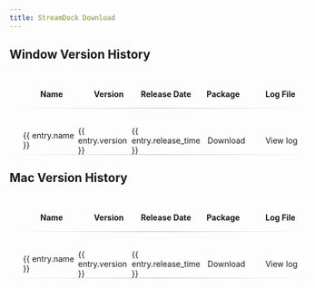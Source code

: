 ```yaml
---
title: StreamDock Download
---
```


## **Window Version History**

<div class="version-info">
    <ul class='ul'>
        <li class='li'><strong>Name</strong></li>
        <li class='li'><strong>Version</strong></li>
        <li class='li'><strong>Release Date</strong></li>
        <li class='li'><strong>Package</strong></li>
        <li class='li'><strong>Log File</strong></li>
    </ul>
</div>

<div v-for="entry in windowList" :key="entry.version" class='version-info'>
    <ul class='ul'>
        <li class='li'>{{ entry.name }}</li>
        <li class='li'>{{ entry.version }}</li>
        <li class='li'>{{ entry.release_time }}</li>
        <li class='li'><a v-if="entry.download" :href="entry.download">Download</a></li>
        <li class='li'><a v-if="entry.download" :href="entry.download_log">View log</a></li>
    </ul>
</div>

####
####

## **Mac Version History**

<div class="version-info">
    <ul class='ul'>
        <li class='li'><strong>Name</strong></li>
        <li class='li'><strong>Version</strong></li>
        <li class='li'><strong>Release Date</strong></li>
        <li class='li'><strong>Package</strong></li>
        <li class='li'><strong>Log File</strong></li>
    </ul>
</div>

<div v-for="entry in macList" :key="entry.version" class='version-info'>
    <ul class='ul'>
        <li class='li'>{{ entry.name }}</li>
        <li class='li'>{{ entry.version }}</li>
        <li class='li'>{{ entry.release_time }}</li>
        <li class='li'><a v-if="entry.download" :href="entry.download">Download</a></li>
        <li class='li'><a v-if="entry.download" :href="entry.download_log">View log</a></li>
    </ul>
</div>

<script setup>
import axios from 'axios';
import {ref,onBeforeMount} from 'vue'

onBeforeMount(async ()=>{
    await fetchFirmware();
})

async function fetchFirmware() {
  try {
    const res = await axios.get('https://cdn1.key123.vip/StreamDock/log/softwareVersionList.json'); 
    if(res.data){
        windowList.value = res.data.StreamDockWinList
        macList.value = res.data.StreamDockMacList
    }
  } catch (err) {
    console.error(' 请求失败:', err);
  }
}

const windowList = ref([
    
])

const macList = ref([
 
])

const download = () => {
  window.open("https://cdn1.key123.vip/Craft/historicalVersion/MiraBox_Craft-HistoryDownloader.exe");  // 替换为实际文件URL 
};
</script>



<style scoped>
  .version-box{
    width:100%;
    height:auto;
    border-radius:12px;
  }
  .version-info{
    width:100%;
    height:50px;
    border-radius:12px;
    margin-top:32px;
  }
  .ul{
    width:100%;
    height:100%;
    display:flex;
    justify-content: start;
    align-items:start;
    border-bottom: 1px solid ;
    /* border-image: linear-gradient(to right, #000 10%, transparent 70%) 1; 渐变边框 */
    border-image: linear-gradient(to right, transparent, rgba(128, 128, 128, 0.5), transparent) 1; 
  }
  .li{
    width:23%;
    height:100%;
    display:flex;
    justify-content: center;
    align-items:center;
  }
  .downloadBtn{
    /* width: 220px; */
    cursor: pointer;
    height: 50px;
    background-color: #3eb893;
    margin: 0px auto;
    margin-top:20px;
    margin-bottom:60px;
    border-radius: 10px;
    font-size: 16px;
    font-weight: 700;
    color: #fff;
    display: flex;
    justify-content: center;
    align-items: center;
    padding-right: 15px;
  }
</style>
